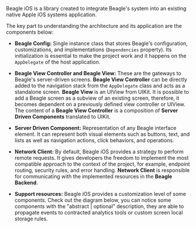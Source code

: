 Beagle iOS is a library created to integrate Beagle's system into an existing native Apple iOS systems application.

The key part to understanding the architecture and its application are the components below: 

* **Beagle Config:** Single instance class that stores Beagle's configuration, customizations, and implementations (`Dependencies` property). Its initialization is essential to make the project work and it happens on the `AppDelegate` of the host application.
* **Beagle View Controller and Beagle View:** These are the gateways to Beagle's server-driven screens. **Beagle View Controller** can be directly added to the navigation stack from the `AppDelegate` class and acts as a standalone screen. 
**Beagle View** is an UIView from UIKit. It is possible to add a Beagle screen as a subview of an existing screen, therefore, it becomes dependent on a previously defined view controller or UIView. 
The content of a **Beagle View Controller** is a composition of **Server Driven Components** translated to UIKit.

* **Server Driven Component:** Representation of any Beagle interface element. It can represent both visual elements such as buttons, text, and lists as well as navigation actions, click behaviors, and operations.

* **Network Client:** By default, Beagle iOS provides a strategy to perform remote requests. It gives developers the freedom to implement the most compatible approach to the context of the project, for example, endpoint routing, security rules, and error handling. **Network Client** is responsible for communicating with the implemented resources in the **Beagle Backend**.

* **Support resources:** Beagle iOS provides a customization level of some components. Check out the diagram below, you can notice some components with the "abstract | optional" description, they are able to propagate events to contracted analytics tools or custom screen local storage rules.
